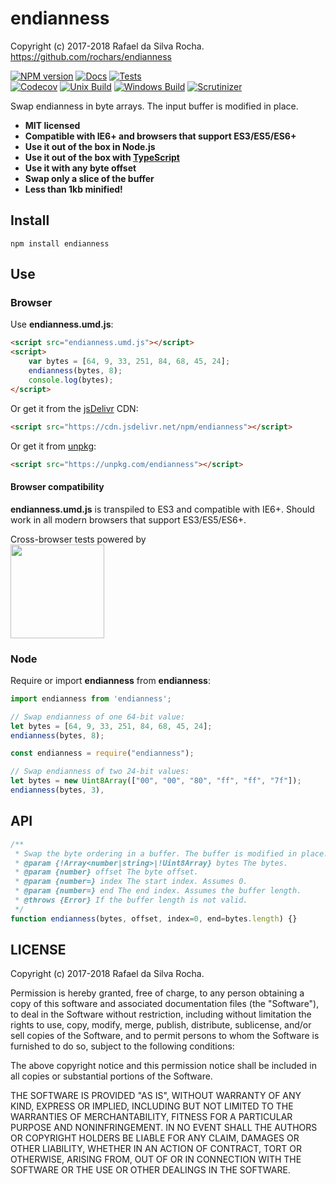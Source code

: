 # endianness
Copyright (c) 2017-2018 Rafael da Silva Rocha.  
https://github.com/rochars/endianness  

[![NPM version](https://img.shields.io/npm/v/endianness.svg?style=for-the-badge)](https://www.npmjs.com/package/endianness) [![Docs](https://img.shields.io/badge/docs-online-blue.svg?style=for-the-badge)](https://rochars.github.io/endianness/docs/index.html) [![Tests](https://img.shields.io/badge/tests-online-blue.svg?style=for-the-badge)](https://rochars.github.io/endianness/test/dist/browser.html)  
[![Codecov](https://img.shields.io/codecov/c/github/rochars/endianness.svg?style=flat-square)](https://codecov.io/gh/rochars/endianness) [![Unix Build](https://img.shields.io/travis/rochars/endianness.svg?style=flat-square)](https://travis-ci.org/rochars/endianness) [![Windows Build](https://img.shields.io/appveyor/ci/rochars/endianness.svg?style=flat-square&logo=appveyor)](https://ci.appveyor.com/project/rochars/endianness) [![Scrutinizer](https://img.shields.io/scrutinizer/g/rochars/endianness.svg?style=flat-square&logo=scrutinizer)](https://scrutinizer-ci.com/g/rochars/endianness/)

Swap endianness in byte arrays. The input buffer is modified in place.

- **MIT licensed**
- **Compatible with IE6+ and browsers that support ES3/ES5/ES6+**
- **Use it out of the box in Node.js**
- **Use it out of the box with [TypeScript](https://www.typescriptlang.org/)**
- **Use it with any byte offset**
- **Swap only a slice of the buffer**
- **Less than 1kb minified!**

## Install
```
npm install endianness
```

## Use

### Browser
Use **endianness.umd.js**:
```html
<script src="endianness.umd.js"></script>
<script>
    var bytes = [64, 9, 33, 251, 84, 68, 45, 24]; 
    endianness(bytes, 8);
    console.log(bytes);
</script>
```

Or get it from the [jsDelivr](https://www.jsdelivr.com/npm/endianness) CDN:
```html
<script src="https://cdn.jsdelivr.net/npm/endianness"></script>
```

Or get it from [unpkg](https://www.unpkg.com/endianness):
```html
<script src="https://unpkg.com/endianness"></script>
```

#### Browser compatibility
**endianness.umd.js** is transpiled to ES3 and compatible with IE6+. Should work in all modern browsers that support ES3/ES5/ES6+.

Cross-browser tests powered by  
<a href="https://www.browserstack.com"><img src="https://rochars.github.io/endianness/docs/Browserstack-logo@2x.png" width="150px"/></a>

### Node
Require or import **endianness** from **endianness**:
```javascript
import endianness from 'endianness';

// Swap endianness of one 64-bit value:
let bytes = [64, 9, 33, 251, 84, 68, 45, 24];
endianness(bytes, 8);
```

```javascript
const endianness = require("endianness");

// Swap endianness of two 24-bit values:
let bytes = new Uint8Array(["00", "00", "80", "ff", "ff", "7f"]);
endianness(bytes, 3),
```

## API
```javascript
/**
 * Swap the byte ordering in a buffer. The buffer is modified in place.
 * @param {!Array<number|string>|!Uint8Array} bytes The bytes.
 * @param {number} offset The byte offset.
 * @param {number=} index The start index. Assumes 0.
 * @param {number=} end The end index. Assumes the buffer length.
 * @throws {Error} If the buffer length is not valid.
 */
function endianness(bytes, offset, index=0, end=bytes.length) {}
```

## LICENSE
Copyright (c) 2017-2018 Rafael da Silva Rocha.

Permission is hereby granted, free of charge, to any person obtaining
a copy of this software and associated documentation files (the
"Software"), to deal in the Software without restriction, including
without limitation the rights to use, copy, modify, merge, publish,
distribute, sublicense, and/or sell copies of the Software, and to
permit persons to whom the Software is furnished to do so, subject to
the following conditions:

The above copyright notice and this permission notice shall be
included in all copies or substantial portions of the Software.

THE SOFTWARE IS PROVIDED "AS IS", WITHOUT WARRANTY OF ANY KIND,
EXPRESS OR IMPLIED, INCLUDING BUT NOT LIMITED TO THE WARRANTIES OF
MERCHANTABILITY, FITNESS FOR A PARTICULAR PURPOSE AND
NONINFRINGEMENT. IN NO EVENT SHALL THE AUTHORS OR COPYRIGHT HOLDERS BE
LIABLE FOR ANY CLAIM, DAMAGES OR OTHER LIABILITY, WHETHER IN AN ACTION
OF CONTRACT, TORT OR OTHERWISE, ARISING FROM, OUT OF OR IN CONNECTION
WITH THE SOFTWARE OR THE USE OR OTHER DEALINGS IN THE SOFTWARE.
